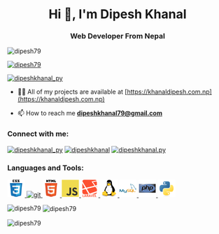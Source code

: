 <h1 align="center">Hi 👋, I'm Dipesh Khanal</h1>
<h3 align="center">Web Developer From Nepal</h3>

<p align="left"> <img src="https://komarev.com/ghpvc/?username=dipesh79&label=Profile%20views&color=0e75b6&style=flat" alt="dipesh79" /> </p>

<p align="left"> <a href="https://github.com/ryo-ma/github-profile-trophy"><img src="https://github-profile-trophy.vercel.app/?username=dipesh79" alt="dipesh79" /></a> </p>

<p align="left"> <a href="https://twitter.com/dipeshkhanal_py" target="blank"><img src="https://img.shields.io/twitter/follow/dipeshkhanal_py?logo=twitter&style=for-the-badge" alt="dipeshkhanal_py" /></a> </p>

- 👨‍💻 All of my projects are available at [https://khanaldipesh.com.np](https://khanaldipesh.com.np)

- 📫 How to reach me **dipeshkhanal79@gmail.com**

<h3 align="left">Connect with me:</h3>
<p align="left">
<a href="https://twitter.com/dipeshkhanal_py" target="blank"><img align="center" src="https://raw.githubusercontent.com/rahuldkjain/github-profile-readme-generator/master/src/images/icons/Social/twitter.svg" alt="dipeshkhanal_py" height="30" width="40" /></a>
<a href="https://linkedin.com/in/dipeshkhanal" target="blank"><img align="center" src="https://raw.githubusercontent.com/rahuldkjain/github-profile-readme-generator/master/src/images/icons/Social/linked-in-alt.svg" alt="dipeshkhanal" height="30" width="40" /></a>
<a href="https://instagram.com/dipeshkhanal.py" target="blank"><img align="center" src="https://raw.githubusercontent.com/rahuldkjain/github-profile-readme-generator/master/src/images/icons/Social/instagram.svg" alt="dipeshkhanal.py" height="30" width="40" /></a>
</p>

<h3 align="left">Languages and Tools:</h3>
<p align="left"> <a href="https://www.w3schools.com/css/" target="_blank" rel="noreferrer"> <img src="https://raw.githubusercontent.com/devicons/devicon/master/icons/css3/css3-original-wordmark.svg" alt="css3" width="40" height="40"/> </a> <a href="https://git-scm.com/" target="_blank" rel="noreferrer"> <img src="https://www.vectorlogo.zone/logos/git-scm/git-scm-icon.svg" alt="git" width="40" height="40"/> </a> <a href="https://www.w3.org/html/" target="_blank" rel="noreferrer"> <img src="https://raw.githubusercontent.com/devicons/devicon/master/icons/html5/html5-original-wordmark.svg" alt="html5" width="40" height="40"/> </a> <a href="https://developer.mozilla.org/en-US/docs/Web/JavaScript" target="_blank" rel="noreferrer"> <img src="https://raw.githubusercontent.com/devicons/devicon/master/icons/javascript/javascript-original.svg" alt="javascript" width="40" height="40"/> </a> <a href="https://laravel.com/" target="_blank" rel="noreferrer"> <img src="https://raw.githubusercontent.com/devicons/devicon/master/icons/laravel/laravel-plain-wordmark.svg" alt="laravel" width="40" height="40"/> </a> <a href="https://www.linux.org/" target="_blank" rel="noreferrer"> <img src="https://raw.githubusercontent.com/devicons/devicon/master/icons/linux/linux-original.svg" alt="linux" width="40" height="40"/> </a> <a href="https://www.mysql.com/" target="_blank" rel="noreferrer"> <img src="https://raw.githubusercontent.com/devicons/devicon/master/icons/mysql/mysql-original-wordmark.svg" alt="mysql" width="40" height="40"/> </a> <a href="https://www.php.net" target="_blank" rel="noreferrer"> <img src="https://raw.githubusercontent.com/devicons/devicon/master/icons/php/php-original.svg" alt="php" width="40" height="40"/> </a> <a href="https://www.python.org" target="_blank" rel="noreferrer"> <img src="https://raw.githubusercontent.com/devicons/devicon/master/icons/python/python-original.svg" alt="python" width="40" height="40"/> </a> </p>

<p><img align="left" src="https://github-readme-stats.vercel.app/api/top-langs?username=dipesh79&show_icons=true&locale=en&layout=compact" alt="dipesh79" /></p>

<p>&nbsp;<img align="center" src="https://github-readme-stats.vercel.app/api?username=dipesh79&show_icons=true&locale=en" alt="dipesh79" /></p>

<p><img align="center" src="https://github-readme-streak-stats.herokuapp.com/?user=dipesh79&" alt="dipesh79" /></p>
